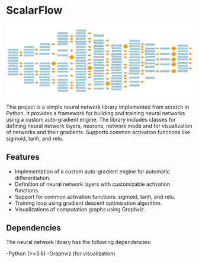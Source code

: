 # ScalarFlow

![nn_vizorg](vizorg.png)

This project is a simple neural network library implemented from scratch in Python. It provides a framework for building and training neural networks using a custom auto-gradient engine. The library includes classes for defining neural network layers, neurons, network mode and for visualization of networks and their gradients. Supports common activation functions like sigmoid, tanh, and relu.

## Features

- Implementation of a custom auto-gradient engine for automatic differentiation.
- Definition of neural network layers with customizable activation functions.
- Support for common activation functions: sigmoid, tanh, and relu.
- Training loop using gradient descent optimization algorithm.
- Visualizations of computation graphs using Graphviz.

## Dependencies
The neural network library has the following dependencies:

-Python (>=3.6)
-Graphviz (for visualization)

